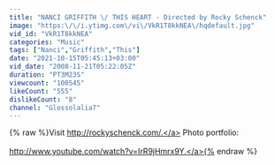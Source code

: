 ```yaml
---
title: "NANCI GRIFFITH \/ THIS HEART - Directed by Rocky Schenck"
image: "https:\/\/i.ytimg.com\/vi\/VkR1T8kkNEA\/hqdefault.jpg"
vid_id: "VkR1T8kkNEA"
categories: "Music"
tags: ["Nanci","Griffith","This"]
date: "2021-10-15T05:45:13+03:00"
vid_date: "2008-11-21T05:22:05Z"
duration: "PT3M23S"
viewcount: "100545"
likeCount: "555"
dislikeCount: "8"
channel: "Glossolalia7"
---
```

{% raw %}Visit <a rel="nofollow" target="blank" href="http://rockyschenck.com/.">http://rockyschenck.com/.</a>  Photo portfolio:<br /><br /><a rel="nofollow" target="blank" href="http://www.youtube.com/watch?v=IrR9jHmrx9Y.">http://www.youtube.com/watch?v=IrR9jHmrx9Y.</a>{% endraw %}

